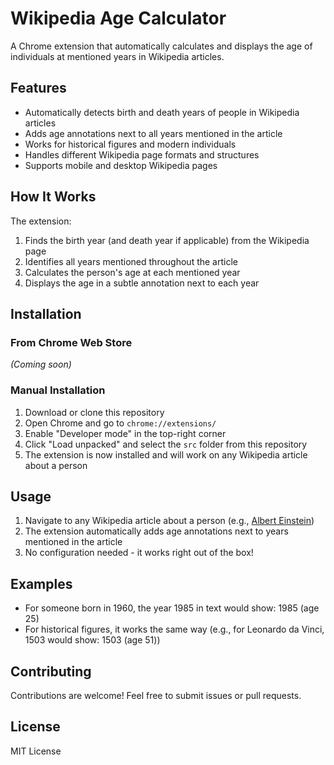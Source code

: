 # Wikipedia Age Calculator

A Chrome extension that automatically calculates and displays the age of individuals at mentioned years in Wikipedia articles.

## Features

- Automatically detects birth and death years of people in Wikipedia articles
- Adds age annotations next to all years mentioned in the article
- Works for historical figures and modern individuals
- Handles different Wikipedia page formats and structures
- Supports mobile and desktop Wikipedia pages

## How It Works

The extension:
1. Finds the birth year (and death year if applicable) from the Wikipedia page
2. Identifies all years mentioned throughout the article
3. Calculates the person's age at each mentioned year
4. Displays the age in a subtle annotation next to each year

## Installation

### From Chrome Web Store
*(Coming soon)*

### Manual Installation
1. Download or clone this repository
2. Open Chrome and go to `chrome://extensions/`
3. Enable "Developer mode" in the top-right corner
4. Click "Load unpacked" and select the `src` folder from this repository
5. The extension is now installed and will work on any Wikipedia article about a person

## Usage

1. Navigate to any Wikipedia article about a person (e.g., [Albert Einstein](https://en.wikipedia.org/wiki/Albert_Einstein))
2. The extension automatically adds age annotations next to years mentioned in the article
3. No configuration needed - it works right out of the box!

## Examples

- For someone born in 1960, the year 1985 in text would show: 1985 (age 25)
- For historical figures, it works the same way (e.g., for Leonardo da Vinci, 1503 would show: 1503 (age 51))

## Contributing

Contributions are welcome! Feel free to submit issues or pull requests.

## License

MIT License 